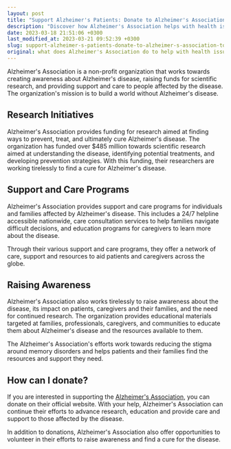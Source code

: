 ```yaml
---
layout: post
title: "Support Alzheimer's Patients: Donate to Alzheimer's Association Today"
description: "Discover how Alzheimer's Association helps with health issues through their various programs and services. Learn how you can make a donation to support their cause and make a difference in the lives of those affected by Alzheimer's."
date: 2023-03-18 21:51:06 +0300
last_modified_at: 2023-03-21 09:52:39 +0300
slug: support-alzheimer-s-patients-donate-to-alzheimer-s-association-today
original: what does Alzheimer's Association do to help with health issues as a charity, how do they do it, how can i donate?
---
```

Alzheimer's Association is a non-profit organization that works towards creating awareness about Alzheimer's disease, raising funds for scientific research, and providing support and care to people affected by the disease. The organization's mission is to build a world without Alzheimer's disease.

## Research Initiatives

Alzheimer's Association provides funding for research aimed at finding ways to prevent, treat, and ultimately cure Alzheimer's disease. The organization has funded over $485 million towards scientific research aimed at understanding the disease, identifying potential treatments, and developing prevention strategies. With this funding, their researchers are working tirelessly to find a cure for Alzheimer's disease.

## Support and Care Programs

Alzheimer's Association provides support and care programs for individuals and families affected by Alzheimer's disease. This includes a 24/7 helpline accessible nationwide, care consultation services to help families navigate difficult decisions, and education programs for caregivers to learn more about the disease.

Through their various support and care programs, they offer a network of care, support and resources to aid patients and caregivers across the globe.

## Raising Awareness

Alzheimer's Association also works tirelessly to raise awareness about the disease, its impact on patients, caregivers and their families, and the need for continued research. The organization provides educational materials targeted at families, professionals, caregivers, and communities to educate them about Alzheimer's disease and the resources available to them.

The Alzheimer's Association's efforts work towards reducing the stigma around memory disorders and helps patients and their families find the resources and support they need.

## How can I donate?

If you are interested in supporting the [Alzheimer's Association](https://www.alz.org/), you can donate on their official website. With your help, Alzheimer's Association can continue their efforts to advance research, education and provide care and support to those affected by the disease.

In addition to donations, Alzheimer's Association also offer opportunities to volunteer in their efforts to raise awareness and find a cure for the disease.